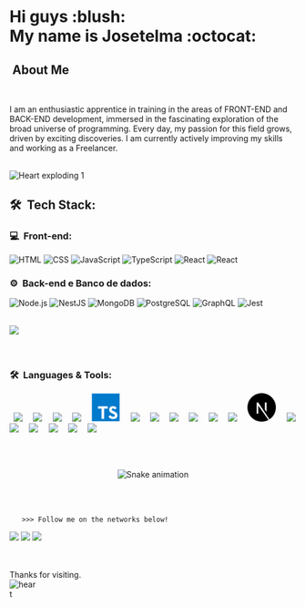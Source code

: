 <h1>
   Hi guys :blush: 
    <br>
    My name is Josetelma :octocat:
</h1>

<h2><i class="fa-brands fa-square-github"></i> &nbsp;About Me </h2>
<br>
     <p>I am an enthusiastic apprentice in training in the areas of FRONT-END and BACK-END development, immersed in the fascinating exploration of the broad universe of programming. Every day, my passion for this field grows, driven by exciting discoveries. I am currently actively improving my skills and working as a Freelancer.</p>
      <br>
 <img src="https://media.giphy.com/media/NPVxkmlE8NkoGdtm0b/giphy.gif" alt="Heart exploding 1" width="50">
<br>
    <h2> 🛠 &nbsp;Tech Stack:</h2>
      <h3>💻 &nbsp;Front-end:</h3>

![HTML](https://img.shields.io/badge/-HTML-333333?style=flat&logo=HTML5)
![CSS](https://img.shields.io/badge/-CSS-333333?style=flat&logo=CSS3&logoColor=1572B6)
![JavaScript](https://img.shields.io/badge/-JavaScript-333333?style=flat&logo=javascript)
![TypeScript](https://img.shields.io/badge/-TypeScript-333333?style=flat&logo=typescript&logoColor=2D79C7)
![React](https://img.shields.io/badge/-React-333333?style=flat&logo=react)
![React](https://img.shields.io/badge/-React%20Native-333333?style=flat&logo=react)
<br>
<h3>⚙️ &nbsp;Back-end e Banco de dados:</h3>

![Node.js](https://img.shields.io/badge/-Node.js-333333?style=flat&logo=node.js)
![NestJS](https://img.shields.io/badge/-NestJS-333333?style=flat&logo=nestjs&logoColor=E535AB)
![MongoDB](https://img.shields.io/badge/-MongoDB-333333?style=flat&logo=mongodb)
![PostgreSQL](https://img.shields.io/badge/-PostgreSQL-333333?style=flat&logo=postgresql)
![GraphQL](https://img.shields.io/badge/-GraphQL-333333?style=flat&logo=graphql&logoColor=E535AB)
![Jest](https://img.shields.io/badge/-Jest-333333?style=flat&logo=jest&logoColor=E535AB)

<br>
<div>
<a href="https://github.com/josetelma">
    <img height="180em" src="https://github-readme-stats.vercel.app/api/top-langs/?username=duribeiro&theme=dracula&hide_border=false&&layout=compact"/>
</a>
</div>
<br>
<br>

<h3>🛠 &nbsp;Languages & Tools:</h3
<p align="left"><code> <img height="50" src="https://cdn.jsdelivr.net/gh/devicons/devicon/icons/html5/html5-plain.svg"> </code>
<code> <img height="50" src="https://cdn.jsdelivr.net/gh/devicons/devicon/icons/css3/css3-plain.svg"> </code>
<code> <img height="50" src="https://cdn.jsdelivr.net/gh/devicons/devicon/icons/javascript/javascript-plain.svg"> </code>
<code> <img height="50" src="https://cdn.jsdelivr.net/gh/devicons/devicon/icons/react/react-original-wordmark.svg"> </code>
<code> <img height="50" src="https://raw.githubusercontent.com/devicons/devicon/master/icons/typescript/typescript-original.svg"> </code>
<code> <img height="50" src="https://cdn.jsdelivr.net/gh/devicons/devicon/icons/github/github-original-wordmark.svg"> </code>
<code> <img height="50" src="https://cdn.jsdelivr.net/gh/devicons/devicon/icons/vscode/vscode-original-wordmark.svg"> </code>
<code> <img height="50" src="https://cdn.jsdelivr.net/gh/devicons/devicon/icons/figma/figma-original.svg"> </code>
<code> <img height="50" src="https://upload.wikimedia.org/wikipedia/commons/thumb/3/3f/Git_icon.svg/1024px-Git_icon.svg.png"> </code>
<code> <img height="50" src="https://cdn.jsdelivr.net/gh/devicons/devicon/icons/bootstrap/bootstrap-original-wordmark.svg"> </code>
<code> <img height="50" src="https://cdn.jsdelivr.net/gh/devicons/devicon/icons/sass/sass-original.svg"> </code>
<code> <img height="50" src="https://raw.githubusercontent.com/devicons/devicon/master/icons/nextjs/nextjs-original.svg"> </code>
<code> <img height="50" src="https://raw.githubusercontent.com/styled-components/brand/master/styled-components.png"> </code>
<code> <img height="50" src="https://cdn.jsdelivr.net/gh/devicons/devicon/icons/tailwindcss/tailwindcss-original-wordmark.svg"> </code>
<code> <img height="50" src="https://cdn.jsdelivr.net/gh/devicons/devicon/icons/firebase/firebase-plain.svg"> </code>
<code> <img height="50" src="https://cdn.jsdelivr.net/gh/devicons/devicon/icons/docker/docker-original-wordmark.svg"> </code>
<code> <img height="50" src="https://cdn.jsdelivr.net/gh/devicons/devicon/icons/jquery/jquery-original.svg"> </code>
<code> <img height="50" src="https://cdn.jsdelivr.net/gh/devicons/devicon/icons/python/python-original.svg"> </code>
</p>
 
<br>
<br>

<div align="center">

  ![Snake animation](https://github.com/danielbped/danielbped/blob/output/github-contribution-grid-snake.svg)
  
</div>

<div align="center">
 
</div>

<br>
<br>
  
       >>> Follow me on the networks below!

<div>
<a href="https://www.linkedin.com/in/josetelma-aparecida-de-jesus/" target="_blank"><img src="https://img.shields.io/badge/-LinkedIn-%230077B5?style=for-the-badge&logo=linkedin&logoColor=white" target="_blank"></a> 
<a href="https://instagram.com/josikawai" target="_blank"><img src="https://img.shields.io/badge/-Instagram-%23E4405F?style=for-the-badge&logo=instagram&logoColor=white" target="_blank"></a>
<a href = "mailto:radijosirm@gmail.com"><img src="https://img.shields.io/badge/-Gmail-%23333?style=for-the-badge&logo=gmail&logoColor=white" target="_blank"></a>
  </div>

  <br>
  <br>

  Thanks for visiting. 
  <br>
   <img align="left" src="https://media.giphy.com/media/xUOxf9qA9iupNWfT3y/giphy.gif" alt="heart" width="50">

